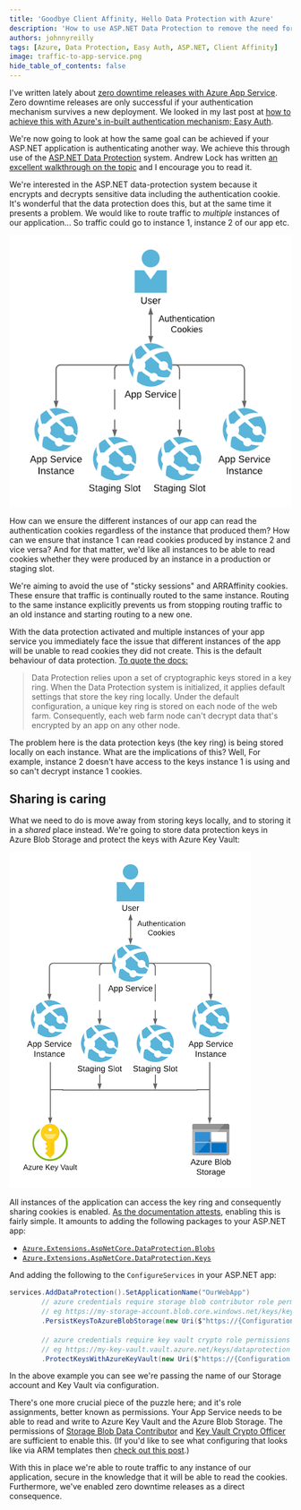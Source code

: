 ```yaml
---
title: 'Goodbye Client Affinity, Hello Data Protection with Azure'
description: 'How to use ASP.NET Data Protection to remove the need for sticky sessions with Client Affinity'
authors: johnnyreilly
tags: [Azure, Data Protection, Easy Auth, ASP.NET, Client Affinity]
image: traffic-to-app-service.png
hide_table_of_contents: false
---
```


I've written lately about [zero downtime releases with Azure App Service](./2021-02-11-azure-app-service-health-checks-and-zero-downtime-deployments/index.md). Zero downtime releases are only successful if your authentication mechanism survives a new deployment. We looked in my last post at [how to achieve this with Azure's in-built authentication mechanism; Easy Auth](./2021-02-16-easy-auth-tokens-survive-releases-on-linux-azure-app-service/index.md).

We're now going to look at how the same goal can be achieved if your ASP.NET application is authenticating another way. We achieve this through use of the [ASP.NET Data Protection](https://docs.microsoft.com/en-us/aspnet/core/security/data-protection/configuration/overview) system. Andrew Lock has written [an excellent walkthrough on the topic](https://andrewlock.net/an-introduction-to-the-data-protection-system-in-asp-net-core/) and I encourage you to read it.

We're interested in the ASP.NET data-protection system because it encrypts and decrypts sensitive data including the authentication cookie. It's wonderful that the data protection does this, but at the same time it presents a problem. We would like to route traffic to _multiple_ instances of our application… So traffic could go to instance 1, instance 2 of our app etc.

![traffic to app service](traffic-to-app-service.png)

How can we ensure the different instances of our app can read the authentication cookies regardless of the instance that produced them? How can we ensure that instance 1 can read cookies produced by instance 2 and vice versa? And for that matter, we'd like all instances to be able to read cookies whether they were produced by an instance in a production or staging slot.

We're aiming to avoid the use of "sticky sessions" and ARRAffinity cookies. These ensure that traffic is continually routed to the same instance. Routing to the same instance explicitly prevents us from stopping routing traffic to an old instance and starting routing to a new one.

With the data protection activated and multiple instances of your app service you immediately face the issue that different instances of the app will be unable to read cookies they did not create. This is the default behaviour of data protection. [To quote the docs:](https://docs.microsoft.com/en-us/aspnet/core/host-and-deploy/web-farm?view=aspnetcore-5.0#data-protection)

> Data Protection relies upon a set of cryptographic keys stored in a key ring. When the Data Protection system is initialized, it applies default settings that store the key ring locally. Under the default configuration, a unique key ring is stored on each node of the web farm. Consequently, each web farm node can't decrypt data that's encrypted by an app on any other node.

The problem here is the data protection keys (the key ring) is being stored locally on each instance. What are the implications of this? Well, For example, instance 2 doesn't have access to the keys instance 1 is using and so can't decrypt instance 1 cookies.

## Sharing is caring

What we need to do is move away from storing keys locally, and to storing it in a _shared_ place instead. We're going to store data protection keys in Azure Blob Storage and protect the keys with Azure Key Vault:

![persist keys to azure blob](data-protection-zero-downtime.png)

All instances of the application can access the key ring and consequently sharing cookies is enabled. [As the documentation attests](https://docs.microsoft.com/en-us/aspnet/core/security/data-protection/configuration/overview?view=aspnetcore-5.0#protectkeyswithazurekeyvault), enabling this is fairly simple. It amounts to adding the following packages to your ASP.NET app:

- [`Azure.Extensions.AspNetCore.DataProtection.Blobs`](https://www.nuget.org/packages/Azure.Extensions.AspNetCore.DataProtection.Blobs)
- [`Azure.Extensions.AspNetCore.DataProtection.Keys`](https://www.nuget.org/packages/Azure.Extensions.AspNetCore.DataProtection.Keys)

And adding the following to the `ConfigureServices` in your ASP.NET app:

```cs
services.AddDataProtection().SetApplicationName("OurWebApp")
        // azure credentials require storage blob contributor role permissions
        // eg https://my-storage-account.blob.core.windows.net/keys/key
        .PersistKeysToAzureBlobStorage(new Uri($"https://{Configuration["StorageAccountName"]}.blob.core.windows.net/keys/key"), new DefaultAzureCredential())

        // azure credentials require key vault crypto role permissions
        // eg https://my-key-vault.vault.azure.net/keys/dataprotection
        .ProtectKeysWithAzureKeyVault(new Uri($"https://{Configuration["KeyVaultName"]}.vault.azure.net/keys/dataprotection"), new DefaultAzureCredential());
```

In the above example you can see we're passing the name of our Storage account and Key Vault via configuration.

There's one more crucial piece of the puzzle here; and it's role assignments, better known as permissions. Your App Service needs to be able to read and write to Azure Key Vault and the Azure Blob Storage. The permissions of [Storage Blob Data Contributor](https://docs.microsoft.com/en-us/azure/role-based-access-control/built-in-roles#storage-blob-data-contributor) and [Key Vault Crypto Officer](https://docs.microsoft.com/en-us/azure/role-based-access-control/built-in-roles#key-vault-crypto-officer-preview) are sufficient to enable this. (If you'd like to see what configuring that looks like via ARM templates then [check out this post](./2021-02-08-arm-templates-security-role-assignments/index.md).)

With this in place we're able to route traffic to any instance of our application, secure in the knowledge that it will be able to read the cookies. Furthermore, we've enabled zero downtime releases as a direct consequence.
